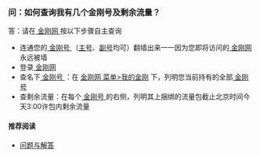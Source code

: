 ### 问：如何查询我有几个金刚号及剩余流量？

答：请在[ 金刚网 ](https://www.atozitpro.net/zh/) 按以下步骤自主查询

- 连通您的[ 金刚号 ](https://a2zitpro.github.io/web/金刚号)（[主号](https://a2zitpro.github.io/web/主号)、[副号](https://a2zitpro.github.io/web/副号)均可）翻墙出来一一因为您即将访问的[ 金刚网 ](https://www.atozitpro.net/zh/)永远被墙
- 登录[ 金刚网 ](https://www.atozitpro.net/zh/)
- 查名下[ 金刚号 ](https://a2zitpro.github.io/web/金刚号)：在 [金刚网 菜单>我的金刚](https://www.atozitpro.net/zh/my-account/) 下，列明您当前持有的全部[ 金刚号 ](https://a2zitpro.github.io/web/金刚号)
- 查剩余流量：在每个[ 金刚号 ](https://a2zitpro.github.io/web/金刚号)的右侧，列明其上捆绑的流量包截止北京时间今天3:00许包内剩余流量

#### 推荐阅读
- [问题与解答](https://a2zitpro.github.io/web/列表-问题与解答)

